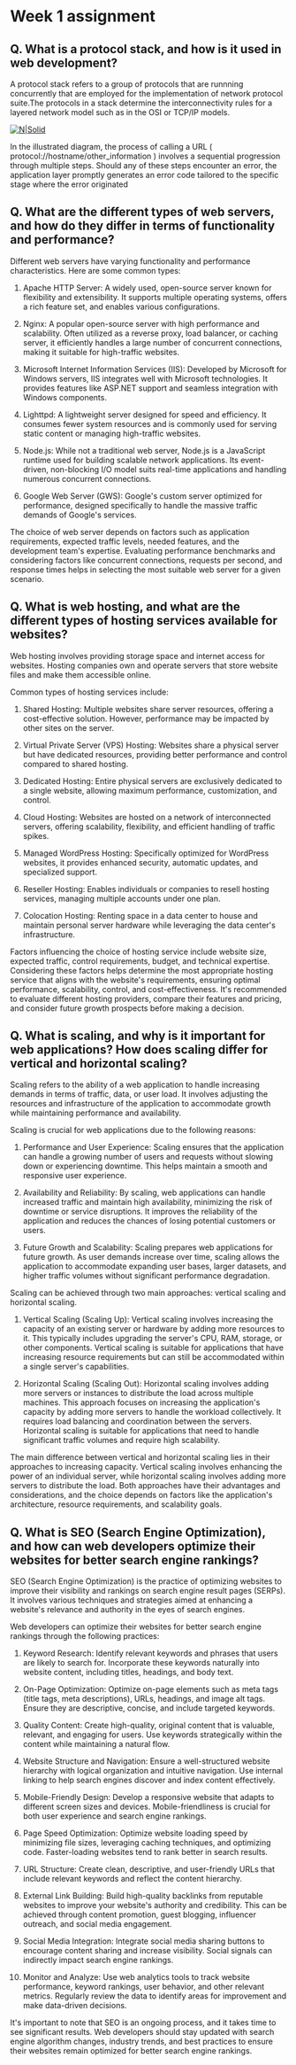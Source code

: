 # Week 1 assignment

## Q. What is a protocol stack, and how is it used in web development?

A protocol stack refers to a group of protocols that are runnning concurrently that are employed for the implementation of network protocol suite.The protocols in a stack determine the interconnectivity rules for a layered network model such as in the OSI or TCP/IP models.

[![N|Solid](./imgs/Pstack.png)](./imgs/Pstack.png)

In the illustrated diagram, the process of calling a URL ( protocol://hostname/other_information ) involves a sequential progression through multiple steps. Should any of these steps encounter an error, the application layer promptly generates an error code tailored to the specific stage where the error originated

## Q. What are the different types of web servers, and how do they differ in terms of functionality and performance?

Different web servers have varying functionality and performance characteristics. Here are some common types:

1. Apache HTTP Server: A widely used, open-source server known for flexibility and extensibility. It supports multiple operating systems, offers a rich feature set, and enables various configurations.

2. Nginx: A popular open-source server with high performance and scalability. Often utilized as a reverse proxy, load balancer, or caching server, it efficiently handles a large number of concurrent connections, making it suitable for high-traffic websites.

3. Microsoft Internet Information Services (IIS): Developed by Microsoft for Windows servers, IIS integrates well with Microsoft technologies. It provides features like ASP.NET support and seamless integration with Windows components.

4. Lighttpd: A lightweight server designed for speed and efficiency. It consumes fewer system resources and is commonly used for serving static content or managing high-traffic websites.

5. Node.js: While not a traditional web server, Node.js is a JavaScript runtime used for building scalable network applications. Its event-driven, non-blocking I/O model suits real-time applications and handling numerous concurrent connections.

6. Google Web Server (GWS): Google's custom server optimized for performance, designed specifically to handle the massive traffic demands of Google's services.

The choice of web server depends on factors such as application requirements, expected traffic levels, needed features, and the development team's expertise. Evaluating performance benchmarks and considering factors like concurrent connections, requests per second, and response times helps in selecting the most suitable web server for a given scenario.

## Q. What is web hosting, and what are the different types of hosting services available for websites?

Web hosting involves providing storage space and internet access for websites. Hosting companies own and operate servers that store website files and make them accessible online.

Common types of hosting services include:

1. Shared Hosting: Multiple websites share server resources, offering a cost-effective solution. However, performance may be impacted by other sites on the server.

2. Virtual Private Server (VPS) Hosting: Websites share a physical server but have dedicated resources, providing better performance and control compared to shared hosting.

3. Dedicated Hosting: Entire physical servers are exclusively dedicated to a single website, allowing maximum performance, customization, and control.

4. Cloud Hosting: Websites are hosted on a network of interconnected servers, offering scalability, flexibility, and efficient handling of traffic spikes.

5. Managed WordPress Hosting: Specifically optimized for WordPress websites, it provides enhanced security, automatic updates, and specialized support.

6. Reseller Hosting: Enables individuals or companies to resell hosting services, managing multiple accounts under one plan.

7. Colocation Hosting: Renting space in a data center to house and maintain personal server hardware while leveraging the data center's infrastructure.

Factors influencing the choice of hosting service include website size, expected traffic, control requirements, budget, and technical expertise. Considering these factors helps determine the most appropriate hosting service that aligns with the website's requirements, ensuring optimal performance, scalability, control, and cost-effectiveness. It's recommended to evaluate different hosting providers, compare their features and pricing, and consider future growth prospects before making a decision.

## Q. What is scaling, and why is it important for web applications? How does scaling differ for vertical and horizontal scaling?

Scaling refers to the ability of a web application to handle increasing demands in terms of traffic, data, or user load. It involves adjusting the resources and infrastructure of the application to accommodate growth while maintaining performance and availability.

Scaling is crucial for web applications due to the following reasons:

1. Performance and User Experience: Scaling ensures that the application can handle a growing number of users and requests without slowing down or experiencing downtime. This helps maintain a smooth and responsive user experience.

2. Availability and Reliability: By scaling, web applications can handle increased traffic and maintain high availability, minimizing the risk of downtime or service disruptions. It improves the reliability of the application and reduces the chances of losing potential customers or users.

3. Future Growth and Scalability: Scaling prepares web applications for future growth. As user demands increase over time, scaling allows the application to accommodate expanding user bases, larger datasets, and higher traffic volumes without significant performance degradation.

Scaling can be achieved through two main approaches: vertical scaling and horizontal scaling.

1. Vertical Scaling (Scaling Up): Vertical scaling involves increasing the capacity of an existing server or hardware by adding more resources to it. This typically includes upgrading the server's CPU, RAM, storage, or other components. Vertical scaling is suitable for applications that have increasing resource requirements but can still be accommodated within a single server's capabilities.

2. Horizontal Scaling (Scaling Out): Horizontal scaling involves adding more servers or instances to distribute the load across multiple machines. This approach focuses on increasing the application's capacity by adding more servers to handle the workload collectively. It requires load balancing and coordination between the servers. Horizontal scaling is suitable for applications that need to handle significant traffic volumes and require high scalability.

The main difference between vertical and horizontal scaling lies in their approaches to increasing capacity. Vertical scaling involves enhancing the power of an individual server, while horizontal scaling involves adding more servers to distribute the load. Both approaches have their advantages and considerations, and the choice depends on factors like the application's architecture, resource requirements, and scalability goals.

## Q. What is SEO (Search Engine Optimization), and how can web developers optimize their websites for better search engine rankings?

SEO (Search Engine Optimization) is the practice of optimizing websites to improve their visibility and rankings on search engine result pages (SERPs). It involves various techniques and strategies aimed at enhancing a website's relevance and authority in the eyes of search engines.

Web developers can optimize their websites for better search engine rankings through the following practices:

1. Keyword Research: Identify relevant keywords and phrases that users are likely to search for. Incorporate these keywords naturally into website content, including titles, headings, and body text.

2. On-Page Optimization: Optimize on-page elements such as meta tags (title tags, meta descriptions), URLs, headings, and image alt tags. Ensure they are descriptive, concise, and include targeted keywords.

3. Quality Content: Create high-quality, original content that is valuable, relevant, and engaging for users. Use keywords strategically within the content while maintaining a natural flow.

4. Website Structure and Navigation: Ensure a well-structured website hierarchy with logical organization and intuitive navigation. Use internal linking to help search engines discover and index content effectively.

5. Mobile-Friendly Design: Develop a responsive website that adapts to different screen sizes and devices. Mobile-friendliness is crucial for both user experience and search engine rankings.

6. Page Speed Optimization: Optimize website loading speed by minimizing file sizes, leveraging caching techniques, and optimizing code. Faster-loading websites tend to rank better in search results.

7. URL Structure: Create clean, descriptive, and user-friendly URLs that include relevant keywords and reflect the content hierarchy.

8. External Link Building: Build high-quality backlinks from reputable websites to improve your website's authority and credibility. This can be achieved through content promotion, guest blogging, influencer outreach, and social media engagement.

9. Social Media Integration: Integrate social media sharing buttons to encourage content sharing and increase visibility. Social signals can indirectly impact search engine rankings.

10. Monitor and Analyze: Use web analytics tools to track website performance, keyword rankings, user behavior, and other relevant metrics. Regularly review the data to identify areas for improvement and make data-driven decisions.

It's important to note that SEO is an ongoing process, and it takes time to see significant results. Web developers should stay updated with search engine algorithm changes, industry trends, and best practices to ensure their websites remain optimized for better search engine rankings.
